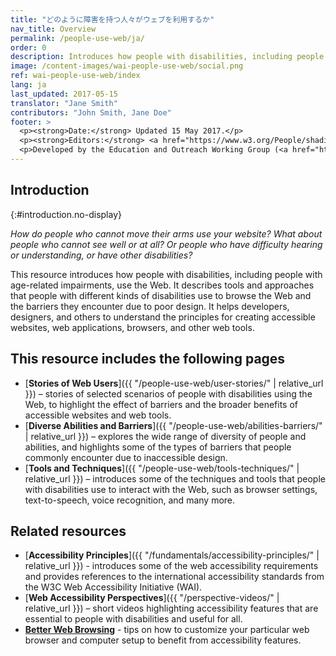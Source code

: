 ```yaml
---
title: "どのように障害を持つ人々がウェブを利用するか"
nav_title: Overview
permalink: /people-use-web/ja/
order: 0
description: Introduces how people with disabilities, including people with age-related impairments, use the Web.
image: /content-images/wai-people-use-web/social.png
ref: wai-people-use-web/index
lang: ja
last_updated: 2017-05-15
translator: "Jane Smith"
contributors: "John Smith, Jane Doe"
footer: >
  <p><strong>Date:</strong> Updated 15 May 2017.</p>
  <p><strong>Editors:</strong> <a href="https://www.w3.org/People/shadi/">Shadi Abou_Zahra</a>. Previous editor: <a href="https://www.w3.org/People/Brewer/">Judy Brewer</a>. <a href="https://www.w3.org/WAI/intro/people-use-web/acknowledgments">Acknowledgments</a>.</p>
  <p>Developed by the Education and Outreach Working Group (<a href="http://www.w3.org/WAI/EO/">EOWG</a>). Previously developed with the <a href="https://www.w3.org/WAI/EO/2008/wai-age-tf">WAI-AGE Task Force</a>, with support of the <a href="https://www.w3.org/WAI/WAI-AGE/">WAI-AGE Project</a>.</p>
---
```


## Introduction
{:#introduction.no-display}

*How do people who cannot move their arms use your website? What about
people who cannot see well or at all? Or people who have difficulty
hearing or understanding, or have other disabilities?*

This resource introduces how people with disabilities, including people
with age-related impairments, use the Web. It describes tools and
approaches that people with different kinds of disabilities use to
browse the Web and the barriers they encounter due to poor design. It
helps developers, designers, and others to understand the principles for
creating accessible websites, web applications, browsers, and other web
tools.

## This resource includes the following pages

-   [**Stories of Web Users**]({{ "/people-use-web/user-stories/" | relative_url }}) – stories of selected
    scenarios of people with disabilities using the Web, to highlight
    the effect of barriers and the broader benefits of accessible
    websites and web tools.
-   [**Diverse Abilities and Barriers**]({{ "/people-use-web/abilities-barriers/" | relative_url }}) – explores the
    wide range of diversity of people and abilities, and highlights some
    of the types of barriers that people commonly encounter due to
    inaccessible design.
-   [**Tools and Techniques**]({{ "/people-use-web/tools-techniques/" | relative_url }}) – introduces some of
    the techniques and tools that people with disabilities use to
    interact with the Web, such as browser settings, text-to-speech,
    voice recognition, and many more.

## Related resources

-   [**Accessibility Principles**]({{ "/fundamentals/accessibility-principles/" | relative_url }}) - introduces some of the web accessibility requirements and provides references to the international accessibility standards from the W3C Web Accessibility Initiative (WAI).
-   [**Web Accessibility
    Perspectives**]({{ "/perspective-videos/" | relative_url }}) – short videos
    highlighting accessibility features that are essential to people
    with disabilities and useful for all.
-   [**Better Web Browsing**](http://www.w3.org/WAI/users/browsing) -
    tips on how to customize your particular web browser and computer
    setup to benefit from accessibility features.

